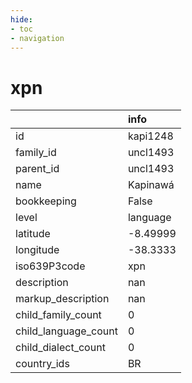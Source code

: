 ```yaml
---
hide:
- toc
- navigation
---
```

# xpn
|                      | info     |
|:---------------------|:---------|
| id                   | kapi1248 |
| family_id            | uncl1493 |
| parent_id            | uncl1493 |
| name                 | Kapinawá |
| bookkeeping          | False    |
| level                | language |
| latitude             | -8.49999 |
| longitude            | -38.3333 |
| iso639P3code         | xpn      |
| description          | nan      |
| markup_description   | nan      |
| child_family_count   | 0        |
| child_language_count | 0        |
| child_dialect_count  | 0        |
| country_ids          | BR       |
